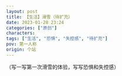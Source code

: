 ```yaml
---
layout: post
title: 【生活】滑雪（待扩充）
date: 2023-01-28 23:24
categories: ["原创"]
characters: 
tags: ["生活", "恐惧", "失控感", "待扩充"]
pov: 第一人称
origin: 个站
---
```


（写一写第一次滑雪的体验，写写恐惧和失控感）
